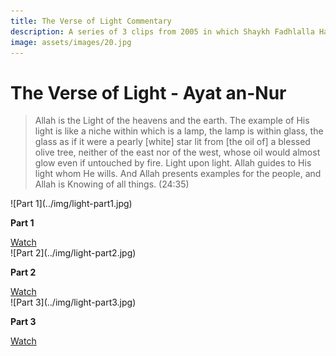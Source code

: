 ```yaml
---
title: The Verse of Light Commentary
description: A series of 3 clips from 2005 in which Shaykh Fadhlalla Haeri discusses the deeper and subtle meanings behind Ayat Al-Nur, or the Verse of Light from the Qur'an.
image: assets/images/20.jpg
---
```


# The Verse of Light - Ayat an-Nur

> Allah is the Light of the heavens and the earth. The example of His light is like a niche within which is a lamp, the lamp is within glass, the glass as if it were a pearly [white] star lit from [the oil of] a blessed olive tree, neither of the east nor of the west, whose oil would almost glow even if untouched by fire. Light upon light. Allah guides to His light whom He wills. And Allah presents examples for the people, and Allah is Knowing of all things. (24:35)


<div markdown="1" class="card video sidebar center gemoji center-content">

<div markdown="2" class="video-image">
![Part 1](../img/light-part1.jpg)
</div>

**Part 1**

<div markdown="3" class="video-link">
<a target="_blank" href="https://www.youtube.com/watch?v=TVUYPOk6np4">Watch</a>
</div>

</div>

<div markdown="1" class="card video sidebar center gemoji center-content">

<div markdown="2" class="video-image">
![Part 2](../img/light-part2.jpg)
</div>

**Part 2**

<div markdown="3" class="video-link">
<a target="_blank" href="https://www.youtube.com/watch?v=jAEIDLMHHys">Watch</a>
</div>

</div>

<div markdown="1" class="card video sidebar center gemoji center-content">

<div markdown="2" class="video-image">
![Part 3](../img/light-part3.jpg)
</div>

**Part 3**

<div markdown="3" class="video-link">
<a target="_blank" href="https://www.youtube.com/watch?v=TVUYPOk6np4">Watch</a>
</div>

</div>